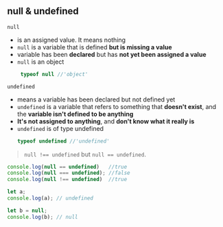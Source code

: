 ## null & undefined

`null`

- is an assigned value. It means nothing
- `null` is a variable that is defined **but is missing a value**
- variable has been **declared** but has **not yet been assigned a value**
- `null` is an object
  ```js
   typeof null //'object'
  ```

`undefined`

- means a variable has been declared but not defined yet
- `undefined` is a variable that refers to something that **doesn't exist**, and the **variable isn't defined to be anything**
-  **It's not assigned to anything**, and **don't know what it really is**
- `undefined` is of type undefined
   ```js
   typeof undefined //'undefined'
  ```

> `null !== undefined` but `null == undefined`.

```js
console.log(null == undefined)   //true
console.log(null === undefined); //false
console.log(null !== undefined)  //true
```


```js
let a;
console.log(a); // undefined

let b = null;
console.log(b); // null
```
